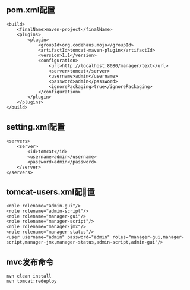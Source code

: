 ## pom.xml配置
    <build>
        <finalName>maven-project</finalName>
        <plugins>
            <plugin>
                <groupId>org.codehaus.mojo</groupId>
                <artifactId>tomcat-maven-plugin</artifactId>
                <version>1.1</version>
                <configuration>
                    <url>http://localhost:8080/manager/text</url>
                    <server>tomcat</server>
                    <username>admin</username>
                    <password>admin</password>
                    <ignorePackaging>true</ignorePackaging>
                </configuration>  
            </plugin>
        </plugins>
    </build>

## setting.xml配置
    <servers>
        <server>
            <id>tomcat</id>
            <username>admin</username>
            <password>admin</password>
        </server>
    </servers>

## tomcat-users.xml配置
    <role rolename="admin-gui"/>
    <role rolename="admin-script"/>
    <role rolename="manager-gui"/>
    <role rolename="manager-script"/>
    <role rolename="manager-jmx"/>
    <role rolename="manager-status"/>
    <user username="admin" password="admin" roles="manager-gui,manager-script,manager-jmx,manager-status,admin-script,admin-gui"/>

## mvc发布命令
    mvn clean install
    mvn tomcat:redeploy